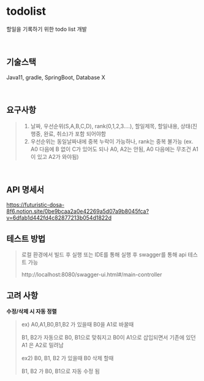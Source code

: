 # todolist

할일을 기록하기 위한 todo list 개발

<br>


## 기술스택

Java11, gradle, SpringBoot, Database X

<br>


## 요구사항

> 1. 날짜, 우선순위(S,A,B,C,D), rank(0,1,2,3....), 할일제목, 할일내용, 상태(진행중, 완료, 취소)가 포함 되어야함
> 2. 우선순위는 동일날짜내에 중복 누락이 가능하나, rank는 중복 불가능 (ex. A0 다음에 B 없이 C가 있어도 되나 A0, A2는 안됨, A0 다음에는 무조건 A1이 있고 A2가 와야됨)



<br>

## API 명세서

https://futuristic-dosa-8f6.notion.site/0be9bcaa2a0e42269a5d07a9b8045fca?v=6dfab1d442fd4c82877213b054d1822d


## 테스트 방법

> 로컬 환경에서 빌드 후 실행 또는 IDE를 통해 실행 후 swagger를 통해 api 테스트 가능
> 
> http://localhost:8080/swagger-ui.html#/main-controller

## 고려 사항

**수정/삭제 시 자동 정렬**

> ex) A0,A1,B0,B1,B2 가 있을때 B0을 A1로 바꿀때
>
> B1, B2가 자동으로 B0, B1으로 맞춰지고 B0이 A1으로 삽입되면서 기존에 있던 A1 은 A2로 밀려남
>
> ex2) B0, B1, B2 가 있을때 B0 삭제 할때
>
> B1, B2 가 B0, B1으로 자동 수정 됨
